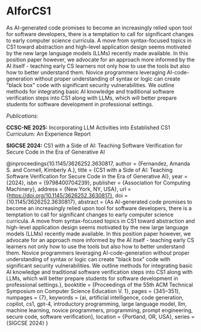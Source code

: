 # AIforCS1
As AI-generated code promises to become an increasingly relied upon tool for software developers, there is a temptation to call for significant changes to early computer science curricula. A move from syntax-focused topics in CS1 toward abstraction and high-level application design seems motivated by the new large language models (LLMs) recently made available. In this position paper however, we advocate for an approach more informed by the AI itself - teaching early CS learners not only how to use the tools but also how to better understand them. Novice programmers leveraging AI-code-generation without proper understanding of syntax or logic can create "black box" code with significant security vulnerabilities. We outline methods for integrating basic AI knowledge and traditional software verification steps into CS1 along with LLMs, which will better prepare students for software development in professional settings.



_Publications:_

**CCSC-NE 2025:** Incorporating LLM Activities into Established CS1 Curriculum: An Experience Report


**SIGCSE 2024:** CS1 with a Side of AI: Teaching Software Verification for Secure Code in the Era of Generative AI

@inproceedings{10.1145/3626252.3630817,
author = {Fernandez, Amanda S. and Cornell, Kimberly A.},
title = {CS1 with a Side of AI: Teaching Software Verification for Secure Code in the Era of Generative AI},
year = {2024},
isbn = {9798400704239},
publisher = {Association for Computing Machinery},
address = {New York, NY, USA},
url = {https://doi.org/10.1145/3626252.3630817},
doi = {10.1145/3626252.3630817},
abstract = {As AI-generated code promises to become an increasingly relied upon tool for software developers, there is a temptation to call for significant changes to early computer science curricula. A move from syntax-focused topics in CS1 toward abstraction and high-level application design seems motivated by the new large language models (LLMs) recently made available. In this position paper however, we advocate for an approach more informed by the AI itself - teaching early CS learners not only how to use the tools but also how to better understand them. Novice programmers leveraging AI-code-generation without proper understanding of syntax or logic can create "black box" code with significant security vulnerabilities. We outline methods for integrating basic AI knowledge and traditional software verification steps into CS1 along with LLMs, which will better prepare students for software development in professional settings.},
booktitle = {Proceedings of the 55th ACM Technical Symposium on Computer Science Education V. 1},
pages = {345–351},
numpages = {7},
keywords = {ai, artificial intelligence, code generation, copilot, cs1, gpt-4, introductory programming, large language model, llm, machine learning, novice programmers, programming, prompt engineering, secure code, software verification},
location = {Portland, OR, USA},
series = {SIGCSE 2024}
}
